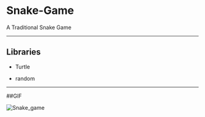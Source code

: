# Snake-Game
A Traditional Snake Game

-------

## Libraries

<!-- UL -->

* Turtle

* random

------

##GIF

<!-- Images -->
![Snake_game](https://media.giphy.com/media/TLmC4upGPpyE8LPE0m/giphy.gif)
